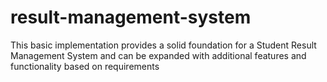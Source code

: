 # result-management-system
This basic implementation provides a solid foundation for a Student Result Management System and can be expanded with additional features and functionality based on requirements
